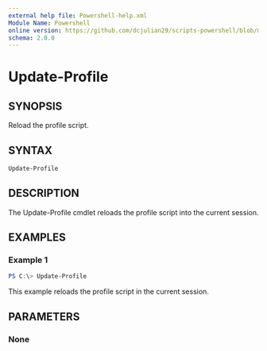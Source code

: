 ```yaml
---
external help file: Powershell-help.xml
Module Name: Powershell
online version: https://github.com/dcjulian29/scripts-powershell/blob/main/Modules/Powershell/docs/Update-Profile.md
schema: 2.0.0
---
```


# Update-Profile

## SYNOPSIS

Reload the profile script.

## SYNTAX

```powershell
Update-Profile
```

## DESCRIPTION

The Update-Profile cmdlet reloads the profile script into the current session.

## EXAMPLES

### Example 1

```powershell
PS C:\> Update-Profile

```

This example reloads the profile script in the current session.

## PARAMETERS

### None
